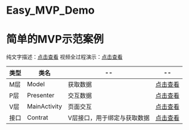 # Easy_MVP_Demo
# 简单的MVP示范案例

纯文字描述：[点击查看](https://www.bilibili.com/read/cv11839793)
视频全过程演示：[点击查看]()


类型 | 类名 | -- | --
--|--|--|--|
M层 | Model  | 获取数据 | [点击查看](https://github1s.com/17396743/Easy_MVP_Demo/blob/master/app/src/main/java/com/example/myapplication/model/Model.java)
P层 |  Presenter  |  交互数据 | [点击查看](https://github1s.com/17396743/Easy_MVP_Demo/blob/master/app/src/main/java/com/example/myapplication/presenter/Presenter.java)
V层 |  MainActivity  |  页面交互 | [点击查看](https://github1s.com/17396743/Easy_MVP_Demo/blob/master/app/src/main/java/com/example/myapplication/view/MainActivity.java)
接口 |  Contrat  |  V层接口，用于绑定与获取数据 | [点击查看](https://github1s.com/17396743/Easy_MVP_Demo/blob/master/app/src/main/java/com/example/myapplication/contart/Contrat.java)
